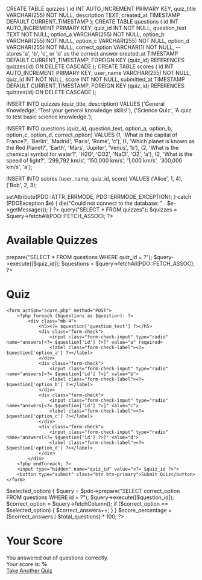 

<!---OMS--->
<!---phpmyadmin--->
CREATE TABLE quizzes (
    id INT AUTO_INCREMENT PRIMARY KEY,
    quiz_title VARCHAR(255) NOT NULL,
    description TEXT,
    created_at TIMESTAMP DEFAULT CURRENT_TIMESTAMP
);
CREATE TABLE questions (
    id INT AUTO_INCREMENT PRIMARY KEY,
    quiz_id INT NOT NULL,
    question_text TEXT NOT NULL,
    option_a VARCHAR(255) NOT NULL,
    option_b VARCHAR(255) NOT NULL,
    option_c VARCHAR(255) NOT NULL,
    option_d VARCHAR(255) NOT NULL,
    correct_option VARCHAR(1) NOT NULL,  -- stores 'a', 'b', 'c', or 'd' as the correct answer
    created_at TIMESTAMP DEFAULT CURRENT_TIMESTAMP,
    FOREIGN KEY (quiz_id) REFERENCES quizzes(id) ON DELETE CASCADE
);
CREATE TABLE scores (
    id INT AUTO_INCREMENT PRIMARY KEY,
    user_name VARCHAR(255) NOT NULL,
    quiz_id INT NOT NULL,
    score INT NOT NULL,
    submitted_at TIMESTAMP DEFAULT CURRENT_TIMESTAMP,
    FOREIGN KEY (quiz_id) REFERENCES quizzes(id) ON DELETE CASCADE
);

INSERT INTO quizzes (quiz_title, description) 
VALUES ('General Knowledge', 'Test your general knowledge skills!'),
       ('Science Quiz', 'A quiz to test basic science knowledge.');
       
INSERT INTO questions (quiz_id, question_text, option_a, option_b, option_c, option_d, correct_option)
VALUES
    (1, 'What is the capital of France?', 'Berlin', 'Madrid', 'Paris', 'Rome', 'c'),
    (1, 'Which planet is known as the Red Planet?', 'Earth', 'Mars', 'Jupiter', 'Venus', 'b'),
    (2, 'What is the chemical symbol for water?', 'H2O', 'CO2', 'NaCl', 'O2', 'a'),
    (2, 'What is the speed of light?', '299,792 km/s', '150,000 km/s', '1,000 km/s', '300,000 km/s', 'a');
    
INSERT INTO scores (user_name, quiz_id, score)
VALUES
    ('Alice', 1, 4),
    ('Bob', 2, 3);

<!---PUBLIC--->
<!---db.php--->
<?php
$host = 'localhost';
$dbname = 'quiz';
$user = 'root';    
$pass = '';     

try {
    $pdo = new PDO("mysql:host=$host;dbname=$dbname", $user, $pass);
    $pdo->setAttribute(PDO::ATTR_ERRMODE, PDO::ERRMODE_EXCEPTION);
} catch (PDOException $e) {
    die("Could not connect to the database: " . $e->getMessage());
}
?>

<!---index.php--->
<?php
include 'db.php';
$query = $pdo->query("SELECT * FROM quizzes");
$quizzes = $query->fetchAll(PDO::FETCH_ASSOC);
?>

<html>
    <link rel="stylesheet" type="text/css" href="css/style.css">
<head>
    <title>Online Quiz System</title>
    <link href="https://cdn.jsdelivr.net/npm/bootstrap@5.3.3/dist/css/bootstrap.min.css" rel="stylesheet" integrity="sha384-QWTKZyjpPEjISv5WaRU9OFeRpok6YctnYmDr5pNlyT2bRjXh0JMhjY6hW+ALEwIH" crossorigin="anonymous">

</html>

<body>
<div class="container">
    <h1 class="text-center">Available Quizzes</h1>
    <div class="list-group mt-4">
        <?php foreach ($quizzes as $quiz): ?>
            <a href="quiz.php?quiz_id=<?= $quiz['id'] ?>" class="list-group-item list-group-item-action">
                <?= $quiz['quiz_title'] ?>
            </a>
        <?php endforeach; ?>
    </div>
</div>
</body>
</html>

<!---quiz.php--->
<?php
include 'db.php';

$quiz_id = $_GET['quiz_id'];
$query = $pdo->prepare("SELECT * FROM questions WHERE quiz_id = ?");
$query->execute([$quiz_id]);
$questions = $query->fetchAll(PDO::FETCH_ASSOC);

?>

<html>
<head>
    <title>Quiz</title>
    <link href="https://cdn.jsdelivr.net/npm/bootstrap@5.3.0-alpha1/dist/css/bootstrap.min.css" rel="stylesheet">
</head>
<body>
<div class="container mt-5">
    <h1 class="text-center">Quiz</h1>

    <form action="score.php" method="POST">
        <?php foreach ($questions as $question): ?>
            <div class="mb-4">
                <h5><?= $question['question_text'] ?></h5>
                <div class="form-check">
                    <input class="form-check-input" type="radio" name="answers[<?= $question['id'] ?>]" value="a" required>
                    <label class="form-check-label"><?= $question['option_a'] ?></label>
                </div>
                <div class="form-check">
                    <input class="form-check-input" type="radio" name="answers[<?= $question['id'] ?>]" value="b">
                    <label class="form-check-label"><?= $question['option_b'] ?></label>
                </div>
                <div class="form-check">
                    <input class="form-check-input" type="radio" name="answers[<?= $question['id'] ?>]" value="c">
                    <label class="form-check-label"><?= $question['option_c'] ?></label>
                </div>
                <div class="form-check">
                    <input class="form-check-input" type="radio" name="answers[<?= $question['id'] ?>]" value="d">
                    <label class="form-check-label"><?= $question['option_d'] ?></label>
                </div>
            </div>
        <?php endforeach; ?>
        <input type="hidden" name="quiz_id" value="<?= $quiz_id ?>">
        <button type="submit" class="btn btn-primary">Submit Quiz</button>
    </form>
</div>
</body>
</html>

<!---score.php--->
<?php
include 'db.php';

$answers = $_POST['answers'];
$quiz_id = $_POST['quiz_id'];

$correct_answers = 0;
$total_questions = count($answers);

foreach ($answers as $question_id => $selected_option) {
    $query = $pdo->prepare("SELECT correct_option FROM questions WHERE id = ?");
    $query->execute([$question_id]);
    $correct_option = $query->fetchColumn();

    if ($correct_option == $selected_option) {
        $correct_answers++;
    }
}

$score_percentage = ($correct_answers / $total_questions) * 100;
?>

<html>
<head>
    <title>Your Score</title>
    <link href="https://cdn.jsdelivr.net/npm/bootstrap@5.3.0-alpha1/dist/css/bootstrap.min.css" rel="stylesheet">
</head>
<body>
<div class="container mt-5">
    <h1 class="text-center">Your Score</h1>
    <div class="alert alert-info mt-4">
        You answered <?= $correct_answers ?> out of <?= $total_questions ?> questions correctly.
        <br>Your score is: <strong><?= round($score_percentage, 2) ?>%</strong>
    </div>
    <a href="index.php" class="btn btn-primary">Take Another Quiz</a>
</div>
</body>
</html>

